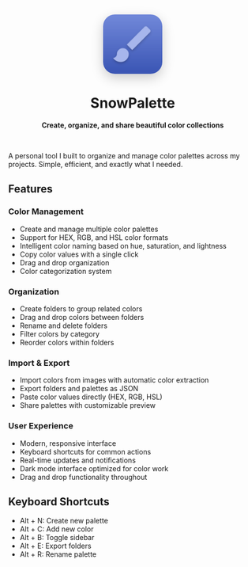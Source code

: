 <div align="center">
  <img src="public/icon-maskable.png" alt="SnowPalette Logo" width="120" height="120" style="border-radius: 24px; box-shadow: 0 8px 24px rgba(0, 0, 0, 0.2);" />
  <h1>SnowPalette</h1>
  <p>
    <strong>Create, organize, and share beautiful color collections</strong>
  </p>
  <br />
</div>

A personal tool I built to organize and manage color palettes across my projects. Simple, efficient, and exactly what I needed.

## Features

### Color Management
- Create and manage multiple color palettes
- Support for HEX, RGB, and HSL color formats
- Intelligent color naming based on hue, saturation, and lightness
- Copy color values with a single click
- Drag and drop organization
- Color categorization system

### Organization
- Create folders to group related colors
- Drag and drop colors between folders
- Rename and delete folders
- Filter colors by category
- Reorder colors within folders

### Import & Export
- Import colors from images with automatic color extraction
- Export folders and palettes as JSON
- Paste color values directly (HEX, RGB, HSL)
- Share palettes with customizable preview

### User Experience
- Modern, responsive interface
- Keyboard shortcuts for common actions
- Real-time updates and notifications
- Dark mode interface optimized for color work
- Drag and drop functionality throughout

## Keyboard Shortcuts

- Alt + N: Create new palette
- Alt + C: Add new color
- Alt + B: Toggle sidebar
- Alt + E: Export folders
- Alt + R: Rename palette